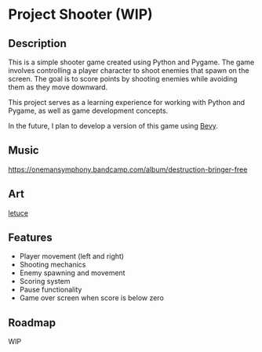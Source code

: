 # Project Shooter (WIP)

## Description

This is a simple shooter game created using Python and Pygame. The game involves controlling a player character to shoot enemies that spawn on the screen. The goal is to score points by shooting enemies while avoiding them as they move downward. 

This project serves as a learning experience for working with Python and Pygame, as well as game development concepts. 

In the future, I plan to develop a version of this game using [Bevy](https://bevyengine.org/).

## Music

https://onemansymphony.bandcamp.com/album/destruction-bringer-free

## Art

[letuce](https://letuce.artstation.com/)

## Features

- Player movement (left and right)
- Shooting mechanics
- Enemy spawning and movement
- Scoring system
- Pause functionality
- Game over screen when score is below zero

## Roadmap

WIP